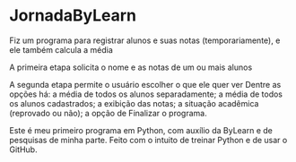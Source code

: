 # JornadaByLearn
Fiz um programa para registrar alunos e suas notas (temporariamente), e ele também calcula a média

A primeira etapa solicita o nome e as notas de um ou mais alunos

A segunda etapa permite o usuário escolher o que ele quer ver
Dentre as opções há:
  a média de todos os alunos separadamente;
  a média de todos os alunos cadastrados;
  a exibição das notas;
  a situação acadêmica (reprovado ou não);
  a opção de Finalizar o programa.
  

Este é meu primeiro programa em Python, com auxílio da ByLearn e de pesquisas de minha parte.
Feito com o intuito de treinar Python e de usar o GitHub.
